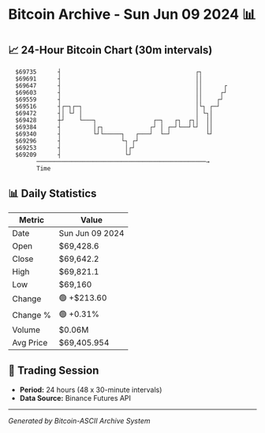 # Bitcoin Archive - Sun Jun 09 2024 📊

## 📈 24-Hour Bitcoin Chart (30m intervals)

```
  $69735      ┤                                      ┌┐        
  $69691      ┤                                      ││        
  $69647      ┤                                      ││      ┌ 
  $69603      ┤                                      ││     ┌┘ 
  $69559      ┤                                      ││    ┌┘  
  $69516      ┤┌─┐┌─┐                                │└┐ ┌─┘   
  $69472      ┤│ └┘ │                                │ └┐│     
  $69428      ┼┘    └───┐                ┌─┐   ┌┐  ┌┐│  ││     
  $69384      ┤         │┌┐             ┌┘ │ ┌─┘└──┘└┘  ││     
  $69340      ┤         └┘└─────┐   ┌───┘  └─┘          └┘     
  $69296      ┤                 └┐ ┌┘                          
  $69253      ┤                  │┌┘                           
  $69209      ┤                  └┘                            
        ────────────────────────────────────────────────→
        Time
```

## 📊 Daily Statistics

| Metric | Value |
|--------|-------|
| Date | Sun Jun 09 2024 |
| Open | $69,428.6 |
| Close | $69,642.2 |
| High | $69,821.1 |
| Low | $69,160 |
| Change | 🟢 +$213.60 |
| Change % | 🟢 +0.31% |
| Volume | $0.06M |
| Avg Price | $69,405.954 |

## 📅 Trading Session

- **Period:** 24 hours (48 x 30-minute intervals)
- **Data Source:** Binance Futures API

---
*Generated by Bitcoin-ASCII Archive System*
